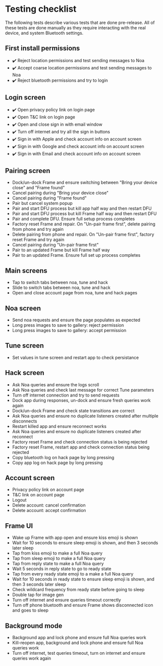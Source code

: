 # Testing checklist

The following tests describe various tests that are done pre-release. All of these tests are done manually as they require interacting with the real device, and system Bluetooth settings.

## First install permissions
- ✔️ Reject location permissions and test sending messages to Noa
- ✔️ Accept coarse location permissions and test sending messages to Noa
- ✔️ Reject bluetooth permissions and try to login

## Login screen
- ✔️ Open privacy policy link on login page
- ✔️ Open T&C link on login page
- ✔️ Open and close sign in with email window
- ✔️ Turn off internet and try all the sign in buttons
- ✔️ Sign in with Apple and check account info on account screen
- ✔️ Sign in with Google and check account info on account screen
- ✔️ Sign in with Email and check account info on account screen

## Pairing screen
- Dock/un-dock Frame and ensure switching between "Bring your device close" and "Frame found"
- Cancel pairing during "Bring your device close"
- Cancel pairing during "Frame found"
- Pair but cancel system popup
- Pair and start DFU process but kill app half way and then restart DFU
- Pair and start DFU process but kill Frame half way and then restart DFU
- Pair and complete DFU. Ensure full setup process completes
- Factory reset Frame and repair. On "Un-pair frame first", delete pairing from phone and try again
- Delete pairing from phone and repair. On "Un-pair frame first", factory reset Frame and try again
- Cancel pairing during "Un-pair frame first"
- Pair to an updated Frame but kill Frame half way
- Pair to an updated Frame. Ensure full set up process completes

## Main screens
- Tap to switch tabs between noa, tune and hack
- Slide to switch tabs between noa, tune and hack
- Open and close account page from noa, tune and hack pages

## Noa screen
- Send noa requests and ensure the page populates as expected
- Long press images to save to gallery: reject permission
- Long press images to save to gallery: accept permission

## Tune screen
- Set values in tune screen and restart app to check persistance

## Hack screen
- Ask Noa queries and ensure the logs scroll
- Ask Noa queries and check last message for correct Tune parameters
- Turn off internet connection and try to send requests
- Dock app during responses, un-dock and ensure fresh queries work again
- Dock/un-dock Frame and check state transitions are correct
- Ask Noa queries and ensure no duplicate listeners created after multiple disconnects
- Restart killed app and ensure reconnect works
- Ask Noa queries and ensure no duplicate listeners created after reconnect
- Factory reset Frame and check connection status is being rejected
- Factory reset Frame, restart app and check connection status being rejected
- Copy bluetooth log on hack page by long pressing
- Copy app log on hack page by long pressing

## Account screen
- Privacy policy link on account page
- T&C link on account page
- Logout
- Delete account: cancel confirmation
- Delete account: accept confirmation

## Frame UI
- Wake up Frame with app open and ensure kiss emoji is shown
- Wait for 10 seconds to ensure sleep emoji is shown, and then 3 seconds later sleep
- Tap from kiss emoji to make a full Noa query
- Tap from sleep emoji to make a full Noa query
- Tap from reply state to make a full Noa query
- Wait 5 seconds in reply state to go to ready state
- Tap from every ready state emoji to a make a full Noa query
- Wait for 10 seconds in ready state to ensure sleep emoji is shown, and then 3 seconds later sleep
- Check wildcard frequency from ready state before going to sleep
- Double tap for image gen
- Turn off internet and ensure queries timeout correctly
- Turn off phone bluetooth and ensure Frame shows disconnected icon and goes to sleep

## Background mode
- Background app and lock phone and ensure full Noa queries work
- Kill-reopen app, background and lock phone and ensure full Noa queries work
- Turn off internet, test queries timeout, turn on internet and ensure queries work again
